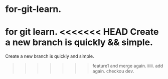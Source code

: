 # for-git-learn.
for git learn.
<<<<<<< HEAD
Create a new branch is quickly && simple.
=======
Create a new branch is quickly and simple.
>>>>>>> feature1
and merge again.
iiiii.
add again.
checkou dev.
